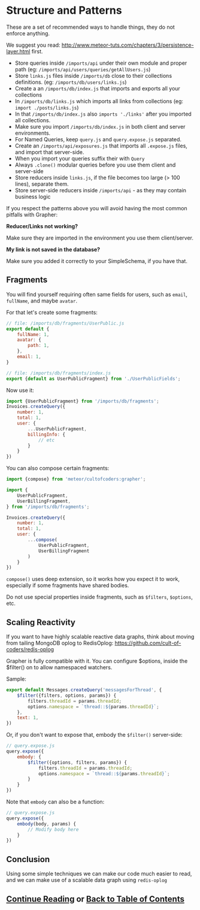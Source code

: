 # Structure and Patterns

These are a set of recommended ways to handle things, they do not enforce
anything.

We suggest you read: http://www.meteor-tuts.com/chapters/3/persistence-layer.html first.

- Store queries inside `/imports/api` under their own module and proper path (eg: `/imports/api/users/queries/getAllUsers.js`)
- Store `links.js` files inside `/imports/db` close to their collections definitions. (eg: `/imports/db/users/links.js`)
- Create a an `/imports/db/index.js` that imports and exports all your collections
- In `/imports/db/links.js` which imports all links from collections (eg: `import ./posts/links.js`)
- In that `/imports/db/index.js` also `imports './links'` after you imported all collections.
- Make sure you import `/imports/db/index.js` in both client and server environments.
- For Named Queries, keep `query.js` and `query.expose.js` separated.
- Create an `/imports/api/exposures.js` that imports all `.expose.js` files, and import that server-side.
- When you import your queries suffix their with `Query`
- Always `.clone()` modular queries before you use them client and server-side
- Store reducers inside `links.js`, if the file becomes too large (> 100 lines), separate them.
- Store server-side reducers inside `/imports/api` - as they may contain business logic

If you respect the patterns above you will avoid having the most common pitfalls with Grapher:

**Reducer/Links not working?**

Make sure they are imported in the environment you use them client/server.

**My link is not saved in the database?**

Make sure you added it correctly to your SimpleSchema, if you have that.

## Fragments

You will find yourself requiring often same fields for users, such as `email`, `fullName`, and maybe `avatar`.

For that let's create some fragments:
```js
// file: /imports/db/fragments/UserPublic.js
export default {
    fullName: 1,
    avatar: {
        path: 1,
    },
    email: 1,
}

// file: /imports/db/fragments/index.js
export {default as UserPublicFragment} from './UserPublicFields';
```

Now use it:
```js
import {UserPublicFragment} from '/imports/db/fragments';
Invoices.createQuery({
    number: 1,
    total: 1,
    user: {
        ...UserPublicFragment,
        billingInfo: {
            // etc
        }
    }
})
```

You can also compose certain fragments:

```js
import {compose} from 'meteor/cultofcoders:grapher';

import {
    UserPublicFragment,
    UserBillingFragment,
} from '/imports/db/fragments';

Invoices.createQuery({
    number: 1,
    total: 1,
    user: {
        ...compose(
            UserPublicFragment,
            UserBillingFragment
        )
    }
})
```

`compose()` uses deep extension, so it works how you expect it to work, especially if some fragments have shared bodies.

Do not use special properties inside fragments, such as `$filters`, `$options`, etc.

## Scaling Reactivity

If you want to have highly scalable reactive data graphs, think about moving from tailing MongoDB oplog to RedisOplog:
https://github.com/cult-of-coders/redis-oplog

Grapher is fully compatible with it. You can configure $options, inside the $filter() on to allow namespaced watchers.

Sample:

```js
export default Messages.createQuery('messagesForThread', {
    $filter({filters, options, params}) {
        filters.threadId = params.threadId;
        options.namespace = `thread::${params.threadId}`;
    },
    text: 1,
})
```

Or, if you don't want to expose that, embody the `$filter()` server-side:

```js
// query.expose.js
query.expose({
    embody: {
        $filter({options, filters, params}) {
            filters.threadId = params.threadId;
            options.namespace = `thread::${params.threadId}`;
        }
    }
})
```

Note that `embody` can also be a function:
```js
// query.expose.js
query.expose({
    embody(body, params) {
        // Modify body here
    }
})
```

## Conclusion

Using some simple techniques we can make our code much easier to read, and we can make use of a scalable data graph using `redis-oplog`

## [Continue Reading](outside_meteor.md) or [Back to Table of Contents](index.md)